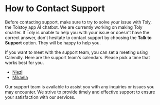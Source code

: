 # How to Contact Support

Before contacting support, make sure to try to solve your issue with Toly, the Tolstoy app AI chatbot. We are currently working on making Toly smarter. If Toly is unable to help you with your issue or doesn't have the correct answer, don't hesitate to contact support by choosing the **Talk to Support** option. They will be happy to help you.

If you want to meet with the support team, you can set a meeting using Calendly. Here are the support team's calendars. Please pick a time that works best for you.

- [Niezl](https://calendly.com/niezl-m)
- [Mikaela](https://calendly.com/mikaela-lasig/)

Our support team is available to assist you with any inquiries or issues you may encounter. We strive to provide timely and effective support to ensure your satisfaction with our services.
